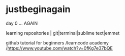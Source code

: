 # justbeginagain
day 0 ... AGAIN

learning repositories | git|terminal|sublime text|emmet

github tutorial for beginners /learncode academy /https://www.youtube.com/watch?v=0fKg7e37bQE
